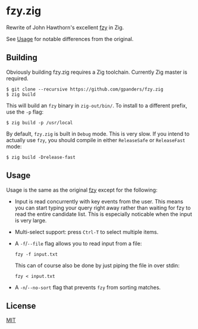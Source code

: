 # fzy.zig

Rewrite of John Hawthorn's excellent [fzy][] in Zig.

See [Usage](#usage) for notable differences from the original.

[fzy]: https://github.com/jhawthorn/fzy

## Building

Obviously building fzy.zig requires a Zig toolchain. Currently Zig master is
required.

```console
$ git clone --recursive https://github.com/gpanders/fzy.zig
$ zig build
```

This will build an `fzy` binary in `zig-out/bin/`. To install to a different
prefix, use the `-p` flag:

```console
$ zig build -p /usr/local
```

By default, `fzy.zig` is built in `Debug` mode. This is very slow. If you
intend to actually use `fzy`, you should compile in either `ReleaseSafe` or
`ReleaseFast` mode:

```console
$ zig build -Drelease-fast
```

## Usage

Usage is the same as the original [fzy][] except for the following:

- Input is read concurrently with key events from the user. This means you can
  start typing your query right away rather than waiting for fzy to read the
  entire candidate list. This is especially noticable when the input is very
  large.
- Multi-select support: press `Ctrl-T` to select multiple items.
- A `-f`/`--file` flag allows you to read input from a file:

      fzy -f input.txt

  This can of course also be done by just piping the file in over stdin:

      fzy < input.txt

- A `-n`/`--no-sort` flag that prevents `fzy` from sorting matches.

## License

[MIT][]

[MIT]: ./LICENSE
